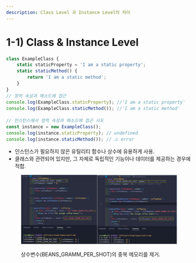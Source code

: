 ```yaml
---
description: Class Level 과 Instance Level의 차이
---
```


# 1-1) Class & Instance Level

```javascript
class ExampleClass { 
    static staticProperty = 'I am a static property';
    static staticMethod() {
        return 'I am a static method';
    }
}
// 정적 속성과 메소드에 접근
console.log(ExampleClass.staticProperty); //'I am a static property' 
console.log(ExampleClass.staticMethod()); //'I am a static method'

// 인스턴스에서 정적 속성과 메소드에 접근 시도
const instance = new ExampleClass(); 
console.log(instance.staticProperty); // undefined 
console.log(instance.staticMethod()); // ⚠️ error
```



* 인스턴스가 필요하지 않은 유틸리티 함수나 상수에 유용하게 사용.&#x20;
* 클래스와 관련되어 있지만, 그 자체로 독립적인 기능이나 데이터를 제공하는 경우에 적합.

<figure><img src="../../../.gitbook/assets/2023-12-20 16 13 34.png" alt=""><figcaption><p>상수변수(BEANS_GRAMM_PER_SHOT)의 중복 메모리를 제거.</p></figcaption></figure>



